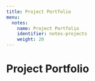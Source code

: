 ```yaml
---
title: Project Portfolio
menu:
  notes:
    name: Project Portfolio
    identifier: notes-projects
    weight: 20
---
```

# Project Portfolio